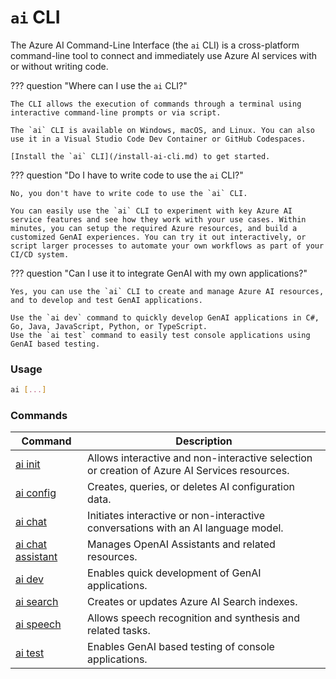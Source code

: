 # `ai` CLI

The Azure AI Command-Line Interface (the `ai` CLI) is a cross-platform command-line tool to connect and immediately use Azure AI services with or without writing code.

??? question "Where can I use the `ai` CLI?"

    The CLI allows the execution of commands through a terminal using interactive command-line prompts or via script.

    The `ai` CLI is available on Windows, macOS, and Linux. You can also use it in a Visual Studio Code Dev Container or GitHub Codespaces.

    [Install the `ai` CLI](/install-ai-cli.md) to get started.

??? question "Do I have to write code to use the `ai` CLI?"

    No, you don't have to write code to use the `ai` CLI.

    You can easily use the `ai` CLI to experiment with key Azure AI service features and see how they work with your use cases. Within minutes, you can setup the required Azure resources, and build a customized GenAI experiences. You can try it out interactively, or script larger processes to automate your own workflows as part of your CI/CD system.

??? question  "Can I use it to integrate GenAI with my own applications?"

    Yes, you can use the `ai` CLI to create and manage Azure AI resources, and to develop and test GenAI applications.

    Use the `ai dev` command to quickly develop GenAI applications in C#, Go, Java, JavaScript, Python, or TypeScript.  
    Use the `ai test` command to easily test console applications using GenAI based testing.  

### Usage

``` bash
ai [...]
```

### Commands

| Command | Description |
| --- | --- |
| [ai init](/reference/cli/init.md) | Allows interactive and non-interactive selection or creation of Azure AI Services resources. |
| [ai config](/reference/cli/config.md) | Creates, queries, or deletes AI configuration data. |
| [ai chat](/reference/cli/chat/index.md) | Initiates interactive or non-interactive conversations with an AI language model. |
| [ai chat assistant](/reference/cli/chat/assistant/index.md) | Manages OpenAI Assistants and related resources. |
| [ai dev](/reference/cli/dev/index.md) | Enables quick development of GenAI applications. |
| [ai search](/reference/cli/search/index.md) | Creates or updates Azure AI Search indexes. |
| [ai speech](/reference/cli/speech/index.md) | Allows speech recognition and synthesis and related tasks. |
| [ai test](/reference/cli/test/index.md) | Enables GenAI based testing of console applications. |

